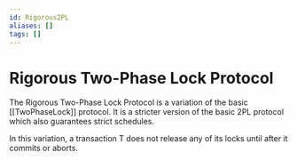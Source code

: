 ```yaml
---
id: Rigorous2PL
aliases: []
tags: []
---
```


# Rigorous Two-Phase Lock Protocol

The Rigorous Two-Phase Lock Protocol is a variation of the basic [[TwoPhaseLock]] protocol. It is a stricter version of the basic 2PL protocol which also guarantees strict schedules.

In this variation, a transaction T does not release any of its locks until after it commits or aborts.

